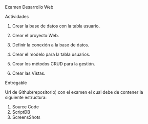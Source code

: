 Examen Desarrollo Web

Actividades

1. Crear la base de datos con la tabla usuario.

2. Crear el proyecto Web.

3. Definir la conexión a la base de datos.

4. Crear el modelo para la tabla usuarios.

5. Crear los métodos CRUD para la gestión.

6. Crear las Vistas.

Entregable

Url de Github(repositorio) con el examen el cual debe de contener la siguiente
estructura:

1. Source Code
2. ScriptDB
3. ScreensShots
